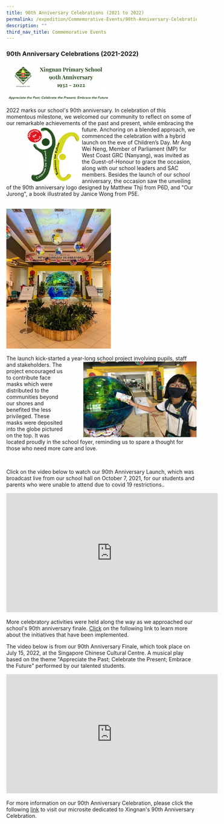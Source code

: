 ```yaml
---
title: 90th Anniversary Celebrations (2021 to 2022)
permalink: /expedition/Commemorative-Events/90th-Anniversary-Celebrations/
description: ""
third_nav_title: Commemorative Events
---
```

### 90th Anniversary Celebrations (2021-2022)

<p><a href="https://xingnan90th.wixsite.com/home"><img style="width:55%" src="/images/anni1.png"></a></p>

2022 marks our school's 90th anniversary. In celebration of this momentous milestone, we welcomed our community to reflect on some of our remarkable achievements of the past and present, while embracing the future. Anchoring on a blended approach,<img src="/images/Events/logo.png" style="width:150px;height:150px;margin-left:50px;" align = "left"> we commenced the celebration with a hybrid launch on the eve of Children’s Day. Mr Ang Wei Neng, Member of Parliament (MP) for West Coast GRC (Nanyang), was invited as the Guest-of-Honour to grace the occasion, along with our school leaders and SAC members. Besides the launch of our school anniversary, the occasion saw the unveiling of the 90th anniversary logo designed by Matthew Thji from P6D, and "Our Jurong", a book illustrated by Janice Wong from P5E.

<br>
<img style="width:55%" src="/images/Events/90th%20Foyer.jpg"></a></p>

The launch kick-started a year-long school project involving pupils, staff and stakeholders. <img src="/images/Events/90th3.png" style="width:300px;height:200px;margin-left:50px;" align = "right">The project encouraged us to contribute face masks which were distributed to the communities beyond our shores and benefited the less privileged. These masks were deposited into the globe pictured on the top. It was located proudly in the school foyer, reminding us to spare a thought for those who need more care and love. 

<br>

Click on the video below to watch our 90th Anniversary Launch, which was broadcast live from our school hall on October 7, 2021, for our students and parents who were unable to attend due to covid 19 restrictions.. 

<iframe width="560" height="315" src="https://www.youtube.com/embed/n2BZMrRbyak" title="YouTube video player" frameborder="0" allow="accelerometer; autoplay; clipboard-write; encrypted-media; gyroscope; picture-in-picture" allowfullscreen></iframe>

<br>

More celebratory activities were held along the way as we approached our school's 90th anniversary finale. [Click]( https://xingnan90th.wixsite.com/home/initiatives) on the following link to learn more about the initiatives that have been implemented.



The video below is from our 90th Anniversary Finale, which took place on July 15, 2022, at the Singapore Chinese Cultural Centre. A musical play based on the theme "Appreciate the Past; Celebrate the Present; Embrace the Future" performed by our talented students.

<iframe width="560" height="315" src="https://www.youtube.com/embed/ymh2Az41W2c" title="YouTube video player" frameborder="0" allow="accelerometer; autoplay; clipboard-write; encrypted-media; gyroscope; picture-in-picture" allowfullscreen></iframe>


For more information on our 90th Anniversary Celebration, please click the following [link](https://xingnan90th.wixsite.com/home) to visit our microsite dedicated to Xingnan's 90th Anniversary Celebration.
